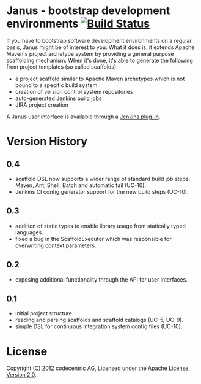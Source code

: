 # Janus - bootstrap development environments [![Build Status](https://secure.travis-ci.org/bripkens/janus.png)](https://secure.travis-ci.org/#!/bripkens/janus)

If you have to bootstrap software development environments on a regular basis,
Janus might be of interest to you. What it does is, it extends Apache Maven's
project archetype system by providing a general purpose scaffolding
mechanism. When it's done, it's able to generate the following from
project templates (so called scaffolds).

 - a project scaffold similar to Apache Maven archetypes which is not bound to
   a specific build system.
 - creation of version control system repositories
 - auto-generated Jenkins build jobs
 - JIRA project creation

A Janus user interface is available through a [Jenkins plug-in](https://github.com/bripkens/janus-plugin).

# Version History

## 0.4

 - scaffold DSL now supports a wider range of standard build job steps:
   Maven, Ant, Shell, Batch and automatic fail (UC-10).
 - Jenkins CI config generator support for the new build steps (UC-10).


## 0.3

 - addition of static types to enable library usage from statically typed
   languages.
 - fixed a bug in the ScaffoldExecutor which was responsible for overwriting
   context parameters.

## 0.2

 - exposing additional functionality through the API for user interfaces.

## 0.1

 - initial project structure.
 - reading and parsing scaffolds and scaffold catalogs (UC-5, UC-9).
 - simple DSL for continuous integration system config files (UC-10).

# License

Copyright (C) 2012 codecentric AG, Licensed under the [Apache License, Version 2.0](http://www.apache.org/licenses/LICENSE-2.0).